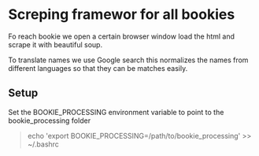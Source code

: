 # Screping framewor for all bookies

Fo reach bookie we open a certain browser window load the html and scrape it with beautiful soup. 

To translate names we use Google search this normalizes the names from different languages so that they can be matches easily.

## Setup
Set the BOOKIE_PROCESSING environment variable to point to the bookie_processing folder
> echo 'export BOOKIE_PROCESSING=/path/to/bookie_processing' >> ~/.bashrc